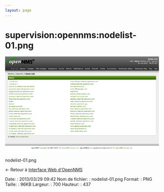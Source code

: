 ```yaml
---
layout: page
---
```


supervision:opennms:nodelist-01.png
===================================

[![nodelist-01.png](../../../assets/media/supervision/opennms/nodelist-01.png@cache=&w=700&h=437 "nodelist-01.png")](../../../assets/media/supervision/opennms/nodelist-01.png@cache= "Afficher le fichier original")

nodelist-01.png

← Retour à [Interface Web
d'OpenNMS](../../../opennms/opennms-interface.html "opennms:opennms-interface")

Date:
:   2013/03/29 09:42
Nom de fichier:
:   nodelist-01.png
Format:
:   PNG
Taille:
:   96KB
Largeur:
:   700
Hauteur:
:   437

